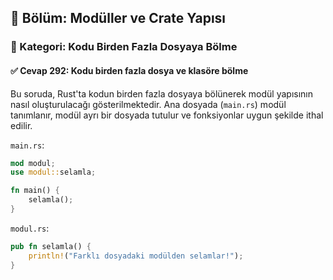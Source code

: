 ## 📘 Bölüm: Modüller ve Crate Yapısı  
### 🔹 Kategori: Kodu Birden Fazla Dosyaya Bölme  
#### ✅ Cevap 292: Kodu birden fazla dosya ve klasöre bölme

Bu soruda, Rust'ta kodun birden fazla dosyaya bölünerek modül yapısının nasıl oluşturulacağı gösterilmektedir. Ana dosyada (`main.rs`) modül tanımlanır, modül ayrı bir dosyada tutulur ve fonksiyonlar uygun şekilde ithal edilir.

`main.rs`:
```rust
mod modul;
use modul::selamla;

fn main() {
    selamla();
}
```

`modul.rs`:
```rust
pub fn selamla() {
    println!("Farklı dosyadaki modülden selamlar!");
}
```
